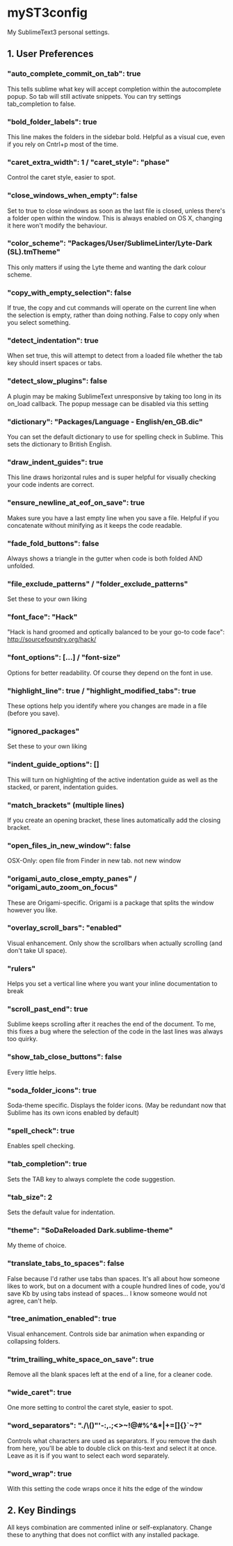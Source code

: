 myST3config
===========

My SublimeText3 personal settings.

## 1. User Preferences

### "auto_complete_commit_on_tab": true
This tells sublime what key will accept completion within the autocomplete popup. So tab will still activate snippets. You can try settings tab_completion to false.

### "bold_folder_labels": true
This line makes the folders in the sidebar bold. Helpful as a visual cue, even if you rely on Cntrl+p most of the time.

### "caret_extra_width": 1 / "caret_style": "phase"
Control the caret style, easier to spot.

### "close_windows_when_empty": false
Set to true to close windows as soon as the last file is closed, unless there's a folder open within the window. This is always enabled on OS X, changing it here won't modify the behaviour.

### "color_scheme": "Packages/User/SublimeLinter/Lyte-Dark (SL).tmTheme"
This only matters if using the Lyte theme and wanting the dark colour scheme.

### "copy_with_empty_selection": false
If true, the copy and cut commands will operate on the current line when the selection is empty, rather than doing nothing. False to copy only when you select something.

### "detect_indentation": true
When set true, this will attempt to detect from a loaded file whether the tab key should insert spaces or tabs.

### "detect_slow_plugins": false
A plugin may be making SublimeText unresponsive by taking too long in its on_load callback. The popup message can be disabled via this setting

### "dictionary": "Packages/Language - English/en_GB.dic"
You can set the default dictionary to use for spelling check in Sublime. This sets the dictionary to British English.

### "draw_indent_guides": true
This line draws horizontal rules and is super helpful for visually checking your code indents are correct.

### "ensure_newline_at_eof_on_save": true
Makes sure you have a last empty line when you save a file. Helpful if you concatenate without minifying as it keeps the code readable.

### "fade_fold_buttons": false
Always shows a triangle in the gutter when code is both folded AND unfolded.

### "file_exclude_patterns" / "folder_exclude_patterns"
Set these to your own liking

### "font_face": "Hack"
"Hack is hand groomed and optically balanced to be your go-to code face": http://sourcefoundry.org/hack/

### "font_options": [...] / "font-size"
Options for better readability. Of course they depend on the font in use.

### "highlight_line": true / "highlight_modified_tabs": true
These options help you identify where you changes are made in a file (before you save).

### "ignored_packages"
Set these to your own liking

### "indent_guide_options": []
This will turn on highlighting of the active indentation guide as well as the stacked, or parent, indentation guides.

### "match_brackets" (multiple lines)
If you create an opening bracket, these lines automatically add the closing bracket. 

### "open_files_in_new_window": false
OSX-Only: open file from Finder in new tab. not new window

### "origami_auto_close_empty_panes" / "origami_auto_zoom_on_focus"
These are Origami-specific. Origami is a package that splits the window however you like.

### "overlay_scroll_bars": "enabled"
Visual enhancement. Only show the scrollbars when actually scrolling (and don't take UI space).

### "rulers"
Helps you set a vertical line where you want your inline documentation to break

### "scroll_past_end": true
Sublime keeps scrolling after it reaches the end of the document. To me, this fixes a bug where the selection of the code in the last lines was always too quirky.

### "show_tab_close_buttons": false
Every little helps.

### "soda_folder_icons": true
Soda-theme specific. Displays the folder icons. (May be redundant now that Sublime has its own icons enabled by default)

### "spell_check": true
Enables spell checking.

### "tab_completion": true
Sets the TAB key to always complete the code suggestion.

### "tab_size": 2
Sets the default value for indentation.

### "theme": "SoDaReloaded Dark.sublime-theme"
My theme of choice.

### "translate_tabs_to_spaces": false
False because I'd rather use tabs than spaces. It's all about how someone likes to work, but on a document with a couple hundred lines of code, you'd save Kb by using tabs instead of spaces... I know someone would not agree, can't help.

### "tree_animation_enabled": true
Visual enhancement. Controls side bar animation when expanding or collapsing folders.

### "trim_trailing_white_space_on_save": true
Remove all the blank spaces left at the end of a line, for a cleaner code.

### "wide_caret": true
One more setting to control the caret style, easier to spot.

### "word_separators": "./\\()\"'-:,.;<>~!@#%^&*|+=[]{}`~?"
Controls what characters are used as separators. If you remove the dash from here, you'll be able to double click on this-text and select it at once. Leave as it is if you want to select each word separately.

### "word_wrap": true
With this setting the code wraps once it hits the edge of the window



## 2. Key Bindings

All keys combination are commented inline or self-explanatory.
Change these to anything that does not conflict with any installed package.
